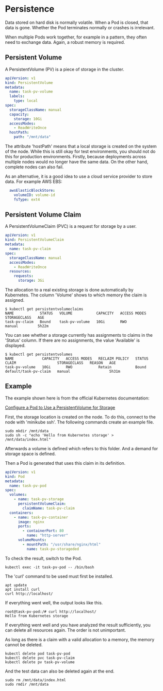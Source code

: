 # Persistence

Data stored on hard disk is normally volatile. When a Pod is closed, that data is gone. Whether the Pod terminates normally or crashes is irrelevant. 

When multiple Pods work together, for example in a pattern, they often need to exchange data. Again, a robust memory is required.

## Persistent Volume

A PersistentVolume (PV) is a piece of storage in the cluster.

```yaml
apiVersion: v1
kind: PersistentVolume
metadata:
  name: task-pv-volume
  labels:
    type: local
spec:
  storageClassName: manual
  capacity:
    storage: 10Gi
  accessModes:
    - ReadWriteOnce
  hostPath:
    path: "/mnt/data"
```

The attribute 'hostPath' means that a local storage is created on the system of the node. While this is still okay for test environments, you should not do this for production environments. Firstly, because deployments across multiple nodes would no longer have the same data. On the other hand, complete nodes can also fail.

As an alternative, it is a good idea to use a cloud service provider to store data. For example AWS EBS:

```yaml
  awsElasticBlockStore:
    volumeID: volume-id
    fsType: ext4
```

## Persistent Volume Claim

A PersistentVolumeClaim (PVC) is a request for storage by a user.

```yaml
apiVersion: v1
kind: PersistentVolumeClaim
metadata:
  name: task-pv-claim
spec:
  storageClassName: manual
  accessModes:
    - ReadWriteOnce
  resources:
    requests:
      storage: 3Gi
```

The allocation to a real existing storage is done automatically by Kubernetes. The column 'Volume' shows to which memory the claim is assigned.

```console
$ kubectl get persistentvolumeclaims
NAME            STATUS   VOLUME           CAPACITY   ACCESS MODES   STORAGECLASS   AGE
task-pv-claim   Bound    task-pv-volume   10Gi       RWO            manual         5h22m
```

You can see whether a storage currently has assignments to claims in the 'Status' column. If there are no assignments, the value 'Available' is displayed.

```console
$ kubectl get persistentvolumes
NAME             CAPACITY   ACCESS MODES   RECLAIM POLICY   STATUS   CLAIM                   STORAGECLASS   REASON   AGE
task-pv-volume   10Gi       RWO            Retain           Bound    default/task-pv-claim   manual                  5h31m
```

## Example

The example shown here is from the official Kubernetes documentation:

[Configure a Pod to Use a PersistentVolume for Storage](https://kubernetes.io/docs/tasks/configure-pod-container/configure-persistent-volume-storage/)

First, the storage location is created on the node. To do this, connect to the node with 'minikube ssh'. The following commands create an example file.

```console
sudo mkdir /mnt/data
sudo sh -c "echo 'Hello from Kubernetes storage' > /mnt/data/index.html"
```

Afterwards a volume is defined which refers to this folder. And a demand for storage space is defined.

Then a Pod is generated that uses this claim in its definition.

```yaml
apiVersion: v1
kind: Pod
metadata:
  name: task-pv-pod
spec:
  volumes:
    - name: task-pv-storage
      persistentVolumeClaim:
        claimName: task-pv-claim
  containers:
    - name: task-pv-container
      image: nginx
      ports:
        - containerPort: 80
          name: "http-server"
      volumeMounts:
        - mountPath: "/usr/share/nginx/html"
          name: task-pv-storageded
```

To check the result, switch to the Pod.

```console
kubectl exec -it task-pv-pod -- /bin/bash
```

The 'curl' command to be used must first be installed.

```console
apt update
apt install curl
curl http://localhost/
```

If everything went well, the output looks like this.

```console
root@task-pv-pod:/# curl http://localhost/
Hello from Kubernetes storage
```

If everything went well and you have analyzed the result sufficiently, you can delete all resources again. The order is not unimportant.

As long as there is a claim with a valid allocation to a memory, the memory cannot be deleted.

```console
kubectl delete pod task-pv-pod
kubectl delete pvc task-pv-claim
kubectl delete pv task-pv-volume
```

And the test data can also be deleted again at the end.

```console
sudo rm /mnt/data/index.html
sudo rmdir /mnt/data
```
